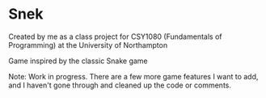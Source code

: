 # Snek

Created by me as a class project for CSY1080 (Fundamentals of Programming) at the University of Northampton

Game inspired by the classic Snake game

Note: Work in progress. There are a few more game features I want to add, and I haven't gone through and cleaned up the code or comments.

